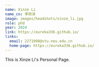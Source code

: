 ```yaml
---
name: Xinze Li
name_cn: 李欣泽
image: images/headshots/xinze_li.jpg
role: phd
year: 2024
link: https://eureka336.github.io/
links:
  email: 2271998@stu.neu.edu.cn
  home-page: https://eureka336.github.io/
---
```


This is Xinze Li's Personal Page.